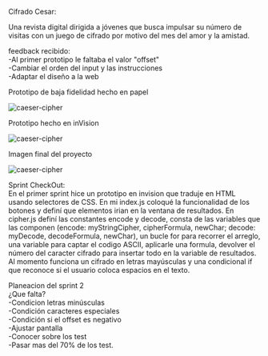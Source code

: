 Cifrado Cesar: <br>

Una revista digital dirigida a jóvenes que busca impulsar su número de visitas con un juego de cifrado por motivo del mes del amor y la amistad.

feedback recibido: <br>
-Al primer prototipo le faltaba el valor "offset" <br>
-Cambiar el orden del input y las instrucciones <br>
-Adaptar el diseño a la web <br>

Prototipo de baja fidelidad hecho en papel <br>

![caeser-cipher](https://luzcry.github.io/LIM012-cipher/src/iconos/prototipo1.jpg)


Prototipo hecho en inVision <br>

![caeser-cipher](https://luzcry.github.io/LIM012-cipher/src/iconos/prototipo2.png)

Imagen final del proyecto <br>

![caeser-cipher](https://luzcry.github.io/LIM012-cipher/src/iconos/FINAL.png)

Sprint CheckOut: <br>
En el primer sprint hice un prototipo en invision que traduje en HTML usando selectores de CSS. En mi index.js coloqué la funcionalidad de los botones y definí que elementos irian en la ventana de resultados. En cipher.js definí las constantes encode y decode, consta de las variables que las componen (encode: myStringCipher, cipherFormula, newChar; decode: myDecode, decodeFormula, newChar), un bucle for para recorrer el arreglo, una variable para captar el codigo ASCII, aplicarle una formula, devolver el número del caracter cifrado para insertar todo en la variable de resultados. Al momento funciona un cifrado en letras mayúsculas y una condicional if que reconoce si el usuario coloca espacios en el texto.

Planeacion del sprint 2 <br>
¿Que falta? <br>
-Condicion letras minúsculas <br>
-Condición caracteres especiales <br>
-Condición si el offset es negativo <br>
-Ajustar pantalla <br>
-Conocer sobre los test <br>
-Pasar mas del 70% de los test. <br>
